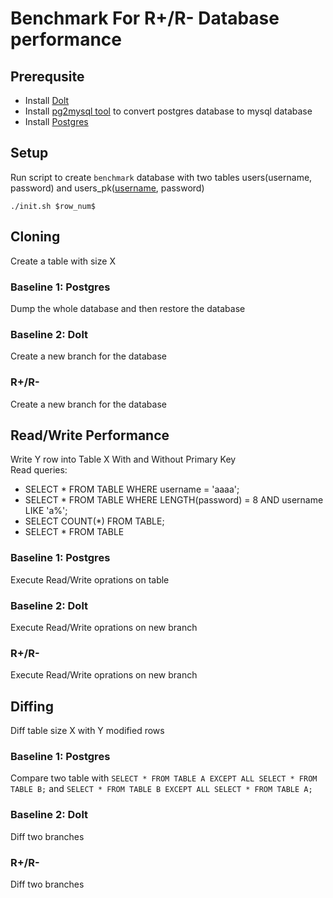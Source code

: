 # Benchmark For R+/R- Database performance
## Prerequsite
- Install [Dolt](https://docs.dolthub.com/introduction/installation)
- Install [pg2mysql tool](https://docs.dolthub.com/introduction/installation) to convert postgres database to mysql database
- Install [Postgres](https://www.postgresql.org/download/)

## Setup
Run script to create `benchmark` database with two tables users(username, password) and users_pk(<ins>username</ins>, password)
```code
./init.sh $row_num$
``` 

## Cloning
Create a table with size X
### Baseline 1: Postgres
Dump the whole database and then restore the database
### Baseline 2: Dolt
Create a new branch for the database
### R+/R-
Create a new branch for the database

## Read/Write Performance
Write Y row into Table X With and Without Primary Key\
Read queries:
- 	SELECT * FROM TABLE WHERE username = 'aaaa';
- 	SELECT * FROM TABLE WHERE LENGTH(password) = 8 AND username LIKE 'a%';
-	SELECT COUNT(*) FROM TABLE;
-   SELECT * FROM TABLE
### Baseline 1: Postgres
Execute Read/Write oprations on table
### Baseline 2: Dolt
Execute Read/Write oprations on new branch
### R+/R-
Execute Read/Write oprations on new branch

## Diffing
Diff table size X with Y modified rows
### Baseline 1: Postgres
Compare two table with `SELECT * FROM TABLE A EXCEPT ALL SELECT * FROM TABLE B;` and `SELECT * FROM TABLE B EXCEPT ALL SELECT * FROM TABLE A;`

### Baseline 2: Dolt
Diff two branches

### R+/R-
Diff two branches
